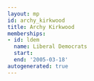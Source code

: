 ```yaml
---
layout: mp
id: archy_kirkwood
title: Archy Kirkwood
memberships:
- id: ldem
  name: Liberal Democrats
  start: 
  end: '2005-03-18'
autogenerated: true
---
```

